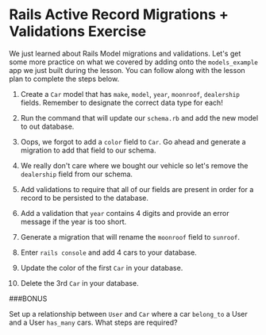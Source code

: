 # Rails Active Record Migrations + Validations Exercise
 We just learned about Rails Model migrations and validations. Let's get some more practice on what we covered by adding onto the `models_example` app we just built during the lesson. You can follow along with the lesson plan to complete the steps below.
 
 
1.  Create a `Car` model that has `make`, `model`, `year`, `moonroof`, `dealership` fields. Remember to designate the correct data type for each!

2. Run the command that will update our 	`schema.rb` and add the new model to out database.

3. Oops, we forgot to add a `color` field to `Car`. Go ahead and generate a migration to add that field to our schema.

4. We really don't care where we bought our vehicle so let's remove the `dealership` field from our schema.

5. Add validations to require that all of our fields are present in order for a record to be persisted to the database. 

6. Add a validation that `year` contains 4 digits and provide an error message if the year is too short.

7. Generate a migration that will rename the `moonroof` field to `sunroof`.

8. Enter `rails console` and add 4 cars to your database.

9. Update the color of the first `Car` in your database.

10. Delete the 3rd `Car` in your database.

###BONUS

Set up a relationship between `User` and `Car` where a car `belong_to` a User and a User `has_many` cars. What steps are required?


 
 
 
